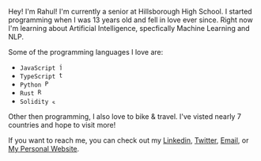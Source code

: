 

<p> Hey! I&#39;m Rahul! I'm currently a senior at Hillsborough High School. I started programming when I was 13 years old and fell in love ever since. Right now I&#39;m learning about Artificial Intelligence, specfically Machine Learning and NLP. 
</p>

<p>Some of the programming languages I love are:</p>

<ul>
  <li><code>JavaScript <img src='https://upload.wikimedia.org/wikipedia/commons/9/99/Unofficial_JavaScript_logo_2.svg' width=13 alt='javascript'/></code></li>
  <li><code>TypeScript <img src='https://upload.wikimedia.org/wikipedia/commons/4/4c/Typescript_logo_2020.svg' width=13 alt='typescript'/></code></li>
  <li><code>Python <img src="https://upload.wikimedia.org/wikipedia/commons/c/c3/Python-logo-notext.svg" width=13 alt="Python"/></code></li>
  <li><code>Rust <img src="https://upload.wikimedia.org/wikipedia/commons/d/d5/Rust_programming_language_black_logo.svg" width=13 alt='Rust'/></code></li> 
  <li><code>Solidity <img src='https://upload.wikimedia.org/wikipedia/commons/9/98/Solidity_logo.svg' width=9 alt='solidity'/></code></li>
</ul>



<p>Other then programming, I also love to bike & travel. I&#39;ve visted nearly 7 countries and hope to visit more! </p>

<p>If you want to reach me, you can check out my <a href="https://www.linkedin.com/in/rahulscoding/">Linkedin</a>, <a href="https://twitter.com/Rahuls_Coding/">Twitter</a>, <a href="https://mail.google.com/mail/u/0/?fs=1&tf=cm&source=mailto&to=rahulscoding1@gmail.com">Email</a>, or <a href="https://rahulrajkumar.vercel.app"> My Personal Website</a>.
